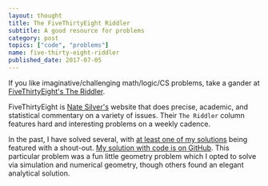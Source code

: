 ```yaml
---
layout: thought
title: The FiveThirtyEight Riddler
subtitle: A good resource for problems
category: post
topics: ["code", "problems"]
name: five-thirty-eight-riddler
published_date: 2017-07-05
---
```


If you like imaginative/challenging math/logic/CS problems, take a gander at
[FiveThirtyEight's The Riddler](https://fivethirtyeight.com/tag/the-riddler/).

FiveThirtyEight is [Nate Silver's](https://en.wikipedia.org/wiki/Nate_Silver)
website that does precise, academic, and statistical commentary on a variety
of issues. Their `The Riddler` column features hard and interesting problems
on a weekly cadence.

In the past, I have solved several, with [at least one of my solutions](
https://fivethirtyeight.com/features/will-the-baby-walk-away-will-the-troll-kill-the-dwarves/)
being featured with a shout-out. [My solution with code is on GitHub](
https://github.com/mcqueenjordan/learning/tree/master/coding-challenges/python/five-thirty-eight-riddler/domestic-boundaries).
This particular problem was a fun little geometry problem which I opted to
solve via simulation and numerical geometry, though others found an elegant
analytical solution.

